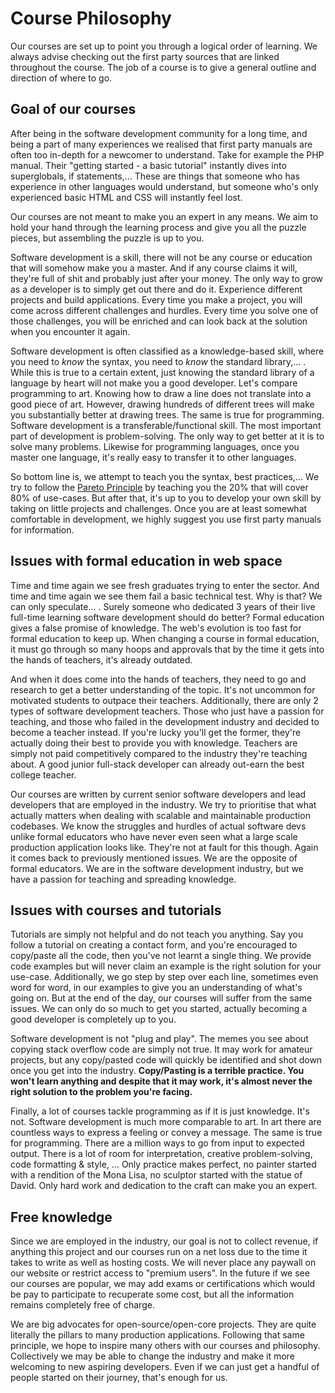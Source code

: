 
# Course Philosophy

Our courses are set up to point you through a logical order of learning.
We always advise checking out the first party sources that are linked throughout the course.
The job of a course is to give a general outline and direction of where to go.

## Goal of our courses

After being in the software development community for a long time, and being a part of many experiences we realised that
first party manuals are often too in-depth for a newcomer to understand. Take for example the PHP manual.
Their "getting started - a basic tutorial" instantly dives into superglobals, if statements,...
These are things that someone who has experience in other languages would understand, but someone who's only experienced basic HTML and CSS will instantly feel lost.

Our courses are not meant to make you an expert in any means.
We aim to hold your hand through the learning process and give you all the puzzle pieces, but assembling the puzzle is up to you.

Software development is a skill, there will not be any course or education that will somehow make you a master.
And if any course claims it will, they're full of shit and probably just after your money.
The only way to grow as a developer is to simply get out there and do it.
Experience different projects and build applications. Every time you make a project, you will come across different challenges and hurdles.
Every time you solve one of those challenges, you will be enriched and can look back at the solution when you encounter it again.

Software development is often classified as a knowledge-based skill, where you need to *know* the syntax, you need to *know* the standard library,... .
While this is true to a certain extent, just knowing the standard library of a language by heart will not make you a good developer.
Let's compare programming to art. Knowing how to draw a line does not translate into a good piece of art.
However, drawing hundreds of different trees will make you substantially better at drawing trees.
The same is true for programming. Software development is a transferable/functional skill.
The most important part of development is problem-solving. The only way to get better at it is to solve many problems.
Likewise for programming languages, once you master one language, it's really easy to transfer it to other languages.

So bottom line is, we attempt to teach you the syntax, best practices,... We try to follow the [Pareto Principle](https://en.wikipedia.org/wiki/Pareto_principle)
by teaching you the 20% that will cover 80% of use-cases. But after that, it's up to you to develop your own skill by taking on little projects and challenges.
Once you are at least somewhat comfortable in development, we highly suggest you use first party manuals for information.

## Issues with formal education in web space

Time and time again we see fresh graduates trying to enter the sector. And time and time again we see them fail a basic technical test.
Why is that? We can only speculate... . Surely someone who dedicated 3 years of their live full-time learning software development should do better?
Formal education gives a false promise of knowledge. The web's evolution is too fast for formal education to keep up.
When changing a course in formal education, it must go through so many hoops and approvals that by the time it gets into the hands of teachers, it's already outdated.

And when it does come into the hands of teachers, they need to go and research to get a better understanding of the topic.
It's not uncommon for motivated students to outpace their teachers. Additionally, there are only 2 types of software development teachers.
Those who just have a passion for teaching, and those who failed in the development industry and decided to become a teacher instead.
If you're lucky you'll get the former, they're actually doing their best to provide you with knowledge.
Teachers are simply not paid competitively compared to the industry they're teaching about.
A good junior full-stack developer can already out-earn the best college teacher.

Our courses are written by current senior software developers and lead developers that are employed in the industry.
We try to prioritise that what actually matters when dealing with scalable and maintainable production codebases.
We know the struggles and hurdles of actual software devs unlike formal educators who have never even seen what a large scale production application looks like.
They're not at fault for this though. Again it comes back to previously mentioned issues.
We are the opposite of formal educators. We are in the software development industry, but we have a passion for teaching and spreading knowledge.

## Issues with courses and tutorials

Tutorials are simply not helpful and do not teach you anything.
Say you follow a tutorial on creating a contact form, and you're encouraged to copy/paste all the code, then you've not learnt a single thing.
We provide code examples but will never claim an example is the right solution for your use-case.
Additionally, we go step by step over each line, sometimes even word for word, in our examples to give you an understanding of what's going on.
But at the end of the day, our courses will suffer from the same issues. We can only do so much to get you started, actually becoming a good developer is completely up to you.

Software development is not "plug and play". The memes you see about copying stack overflow code are simply not true.
It may work for amateur projects, but any copy/pasted code will quickly be identified and shot down once you get into the industry.
**Copy/Pasting is a terrible practice. You won't learn anything and despite that it may work, it's almost never the right solution to the problem you're facing.**

Finally, a lot of courses tackle programming as if it is just knowledge. It's not. Software development is much more comparable to art.
In art there are countless ways to express a feeling or convey a message. The same is true for programming. 
There are a million ways to go from input to expected output. There is a lot of room for interpretation, creative problem-solving, code formatting & style, ...
Only practice makes perfect, no painter started with a rendition of the Mona Lisa, no sculptor started with the statue of David. Only hard work and dedication
to the craft can make you an expert.

## Free knowledge

Since we are employed in the industry, our goal is not to collect revenue, if anything this project and our courses run on a net loss due to the time it takes to write as well as hosting costs.
We will never place any paywall on our website or restrict access to "premium users".
In the future if we see our courses are popular, we may add exams or certifications which would be pay to participate to recuperate some cost, but all the information remains completely free of charge.

We are big advocates for open-source/open-core projects. They are quite literally the pillars to many production applications.
Following that same principle, we hope to inspire many others with our courses and philosophy. Collectively we may be able to change the industry and make it more welcoming to new aspiring developers.
Even if we can just get a handful of people started on their journey, that's enough for us.
